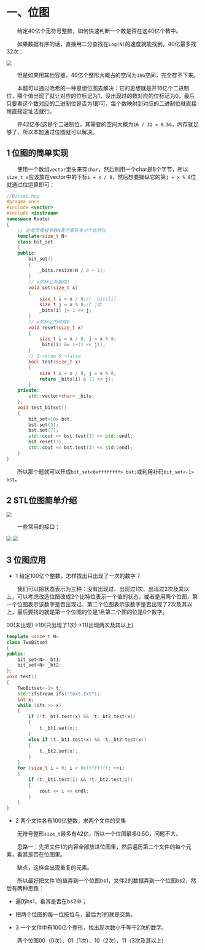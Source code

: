 # 一、位图

&emsp;&emsp;给定40亿个无符号整数，如何快速判断一个数是否在这40亿个数中。

&emsp;&emsp;如果数据有序的话，直接用二分查找在``Log(N)``的速度就能找到，40亿最多找32次：

<img src="https://router-picture-bed.oss-cn-chengdu.aliyuncs.com/img/20220528153406.png" style="zoom:80%;" />

&emsp;&emsp;但是如果用其他容器，40亿个整形大概占的空间为``16G``空间，完全存不下来。

&emsp;&emsp;本题可以通过哈希的一种思想位图去解决：它的思想就是开16亿个二进制位，哪个值出现了就让对应的位标记为1，没出现过的数对应的位标记为0，最后只要看这个数对应的二进制位是否为1即可，每个数映射到对应的二进制位就直接用直接定址法就行。

&emsp;&emsp;开42亿多(这是个二进制位，其需要的空间大概为``16 / 32 = 0.5G``，内存就足够了，所以本题通过位图就可以解决。

## 1 位图的简单实现

&emsp;&emsp;使用一个数组``vector``里头来存``char``，然后利用一个char是8个字节，所以``size_t x``应该放在vector中的下标``i = x / 8``，然后想要操纵它的第``j = x % 8``位就通过位运算即可：

```cpp
//Bitset.hpp
#pragma once
#include <vector>
#include <iostream>
namespace Router
{
	// 非类型模板参数N表示要开多少个比特位
	template<size_t N>
	class bit_set
	{
	public:
		bit_set()
		{
			_bits.resize(N / 8 + 1);
		}
		// x的标记为搞成1
		void set(size_t x)
		{
			size_t i = x / 8;// _bits[i]
			size_t j = x % 8;// j位
			_bits[i] |= 1 << j;
		}
		// x的标记为改成0
		void reset(size_t x)
		{
			size_t i = x / 8, j = x % 8;
			_bits[i] &= (~(1 << j));
		}
		// 1->true 0->false
		bool test(size_t x)
		{
			size_t i = x / 8, j = x % 8;
			return _bits[i] & (1 << j);
		}
	private:
		std::vector<char> _bits;
	};
	void test_bitset()
	{
		bit_set<10> bst;
		bst.set(3);
		bst.set(7);
		std::cout << bst.test(3) << std::endl;
		bst.reset(3);
		std::cout << bst.test(3) << std::endl;
	}
}
```

&emsp;&emsp;所以那个题就可以开成``bit_set<0xffffffff> bst;``或利用补码``bit_set<-1> bst``。

## 2 STL位图简单介绍

<img src="https://router-picture-bed.oss-cn-chengdu.aliyuncs.com/img/20220528164503.png" style="zoom:80%;" />

&emsp;&emsp;一些常用的接口：

<img src="https://router-picture-bed.oss-cn-chengdu.aliyuncs.com/img/20220528164538.png" style="zoom:80%;" />

<img src="https://router-picture-bed.oss-cn-chengdu.aliyuncs.com/img/20220528164641.png" style="zoom:80%;" />

## 3 位图应用

- 1 给定100亿个整数，怎样找出只出现了一次的数字？

&emsp;&emsp;我们可以把状态表示为三种：没有出现过、出现过1次、出现过2次及其以上，可以考虑改造位图改成2个比特位表示一个值的状态，或者是用两个位图，第一个位图表示该数字是否出现过、第二个位图表示该数字是否出现了2次及其以上，最后要找的就是第一个位图的位是1且第二个图的位是0个数字。

00(未出现)->10(只出现了1次)->11(出现两次及其以上)

```cpp
template <size_t N>
class TwoBitset
{
public:
    bit_set<N> _bt1;
    bit_set<N> _bt2;
};
void test()
{
    TwoBitset<-1> t;
    std::ifstream ifs("text.txt");
    int x;
    while (ifs >> x)
    {
        if (!t._bt1.test(x) && !t._bt2.test(x))
        {
            t._bt1.set(x);
        }
        else if (t._bt1.test(x) && !t._bt2.test(x))
        {
            t._bt2.set(x);
        }
    }
    for (size_t i = 0; i < 0xffffffff; ++i)
    {
        if (t._bt1.test(i) && !t._bt2.test(i))
        {
            cout << i << endl;
        }
    }
}
```

- 2 两个文件各有100亿整数，求两个文件的交集

&emsp;&emsp;无符号整形``size_t``最多有42亿，所以一个位图最多0.5G，问题不大。

&emsp;&emsp;思路一：先把文件1的内容全部放进位图里，然后遍历第二个文件的每个元素，看其是否在位图里。

&emsp;&emsp;缺点，这样会出现重复的元素。

&emsp;&emsp;所以最好把文件1的值弄到一个位图bs1，文件2的数据弄到一个位图bs2，然后有两种思路：

- 遍历bs1，看其是否在bs2中；
- 把两个位图的每一位按位与，最后为1的就是交集。

- 3 一个文件中有100亿个整形，找出现次数小于等于2次的数字。

&emsp;&emsp;两个位图00（0次）、01（1次）、10（2次）、11（3次及其以上)